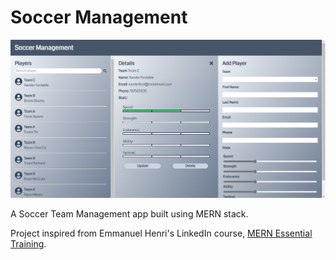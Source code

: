 # Soccer Management

![Snippet](./frontend/public/app-snippet.png)

A Soccer Team Management app built using MERN stack.

Project inspired from Emmanuel Henri's LinkedIn course, [MERN Essential Training](https://www.linkedin.com/learning/mern-essential-training?trk=tracker-hub_flagship_learning).